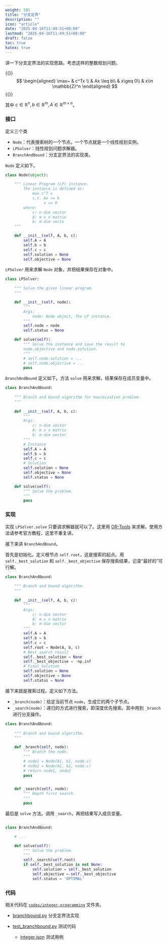 ```yaml
---
weight: 581
title: "分支定界"
description: ""
icon: "article"
date: "2025-04-16T11:49:51+08:00"
lastmod: "2025-04-16T11:49:51+08:00"
draft: false
toc: true
katex: true
---
```


讲一下分支定界法的实现思路。考虑这样的整数规划问题。

{{<katex>}}
$$
\begin{aligned}
\max~ & c^Tx \\
& Ax \leq b\\
& x\geq 0\\
& x\in \mathbb{Z}^n
\end{aligned}
$$
{{</katex>}}

其中 $c\in \mathbb{R}^n, b\in\mathbb{R}^m, A\in\mathbb{R}^{m\times n}$。

### 接口

定义三个类 

* `Node`：代表搜索树的一个节点。一个节点就是一个线性规划实例。
* `LPSolver`：线性规划问题求解器。
* `BranchAndBound`：分支定界法的实现类。

`Node` 定义如下。

```python
class Node(object):

    """ Linear Program (LP) instance.
        The instance is defined as:
            max c^T x
            s.t. Ax <= b
                 x >= 0
        where:
            c: n-dim vector
            A: m x n matrix
            b: m-dim vecto
    """

    def __init__(self, A, b, c):
        self.A = A
        self.b = b
        self.c = c
        self.solution = None
        self.objective = None
```

`LPSolver` 用来求解 `Node` 对象，并把结果保存在对象中。

```python
class LPSolver:

    """ Solve the given linear program.
    """

    def __init__(self, node):
        """
        Args:
            node: Node object, The LP instance.
        """
        self.node = node
        self.status = None

    def solve(self):
        """ Solve the instance and save the result to 
        node.objective and node.solution.
        """
        # self.node.solution = ...
        # self.node.objective = ...
        pass
```

`BranchAndBound` 定义如下。方法 `solve` 用来求解，结果保存在成员变量中。

```python
class BranchAndBound:
    
    """ Branch and bound algorithm for maximization problem.
    """
    
    def __init__(self, A, b, c):
        """
        Args:
            c: n-dim vector
            A: m x n matrix
            b: m-dim vector
        """
        # Instance
        self.A = A
        self.b = b
        self.c = c
        # Solution
        self.solution = None
        self.objective = None
        self.status = None

    def solve(self):
        """ Solve the problem.
        """
        pass
```

### 实现

实现 `LPSolver.solve` 只要调求解器就可以了。这里用 [OR-Tools](https://developers.google.com/optimization) 来求解。使用方法请参考官方教程，这里不重复讲。

接下来讲 `BranchAndBound`。

首先是初始化。定义根节点 `self.root`，这是搜索的起点。用 `self._best_solution` 和 `self._best_objective` 保存搜索结果，记录“最好的”可行解。

```python
class BranchAndBound:
    
    """ Branch and bound algorithm.
    """
    
    def __init__(self, A, b, c):
        """
        Args:
            c: n-dim vector
            A: m x n matrix
            b: m-dim vector
        """
        self.A = A
        self.b = b
        self.c = c
        self.root = Node(A, b, c)
        # Best search result
        self._best_solution = None
        self._best_objective = -np.inf
        # Final Solution
        self.solution = None
        self.objective = None
        self.status = None
```

接下来就是搜索过程。定义如下方法。

* `_branch(node)`：给定当前节点 `node`，生成它的两个子节点。
* `_search(node)`：递归的方式进行搜索，即深度优先搜索。其中用到 `_branch` 进行分支操作。

```python
class BranchAndBound:
    
    """ Branch and bound algorithm.
    """

    def _branch(self, node):
        """ Branch the node.
        """
        # node1 = Node(A1, b1, node.c)
        # node2 = Node(A2, b2, node.c)
        # return node1, node2
        pass


    def _search(self, node):
        """ Depth first search.
        """
        pass
```

最后是 `solve` 方法。调用 `_search`，再把结果写入成员变量。

```python

class BranchAndBound:

    # ...

    def solve(self):
        """ Solve the problem.
        """
        self._search(self.root)
        if self._best_solution is not None:
            self.solution = self._best_solution
            self.objective = self._best_objective
            self.status = 'OPTIMAL'
```

### 代码

相关代码在 [`codes/integer-programming`](https://github.com/xianqiu/linear-programming/tree/main/codes/integer-programming) 文件夹。

* [branchbound.py](https://github.com/xianqiu/linear-programming/blob/main/codes/integer-programming/branchbound.py) 分支定界法实现

* [test_branchbound.py](https://github.com/xianqiu/linear-programming/blob/main/codes/integer-programming/test_branchbound.py) 测试代码
  * [integer.json](https://github.com/xianqiu/linear-programming/blob/main/codes/integer-programming/integer.json)   测试用例